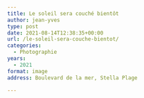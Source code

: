 ```yaml
---
title: Le soleil sera couché bientôt
author: jean-yves
type: post
date: 2021-08-14T12:38:35+00:00
url: /le-soleil-sera-couche-bientot/
categories:
  - Photographie
years:
  - 2021
format: image
address: Boulevard de la mer, Stella Plage

---
```

